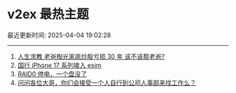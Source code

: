 # v2ex 最热主题

最近更新时间: 2025-04-04 19:02:28

--- 
1. [人生求教 老爸掏光家底炒股亏损 30 年 该不该帮老爸?](https://www.v2ex.com/t/1123253) 
2. [国行 iPhone 17 系列接入 esim](https://www.v2ex.com/t/1123246) 
3. [RAID0 停电，一个盘没了](https://www.v2ex.com/t/1123252) 
4. [问问各位大哥，你们会接受一个人自行到公司人事部来找工作么？](https://www.v2ex.com/t/1123291) 
